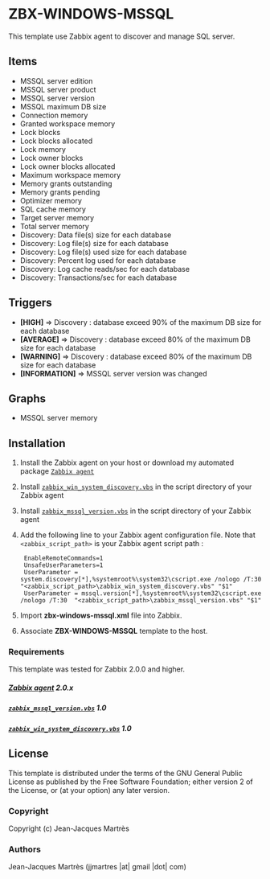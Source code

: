 ZBX-WINDOWS-MSSQL
=================

This template use Zabbix agent to discover and manage SQL server.

Items
-----

  * MSSQL server edition
  * MSSQL server product
  * MSSQL server version
  * MSSQL maximum DB size
  * Connection memory
  * Granted workspace memory
  * Lock blocks
  * Lock blocks allocated
  * Lock memory
  * Lock owner blocks
  * Lock owner blocks allocated
  * Maximum workspace memory
  * Memory grants outstanding
  * Memory grants pending
  * Optimizer memory
  * SQL cache memory
  * Target server memory
  * Total server memory
  * Discovery: Data file(s) size for each database
  * Discovery: Log file(s) size for each database
  * Discovery: Log file(s) used size for each database
  * Discovery: Percent log used for each database
  * Discovery: Log cache reads/sec for each database
  * Discovery: Transactions/sec for each database

Triggers
--------

  * **[HIGH]** => Discovery : database exceed 90% of the maximum DB size for each database
  * **[AVERAGE]** => Discovery : database exceed 80% of the maximum DB size for each database
  * **[WARNING]** => Discovery : database exceed 80% of the maximum DB size for each database
  * **[INFORMATION]** => MSSQL server version was changed

Graphs
------

  * MSSQL server memory

Installation
------------

1. Install the Zabbix agent on your host or download my automated package [`Zabbix agent`](https://github.com/jjmartres/Zabbix/tree/master/zbx-agent)
2. Install [`zabbix_win_system_discovery.vbs`](https://github.com/jjmartres/Zabbix/tree/master/zbx-templates/zbx-windows/zbx-windows-envmon/zabbix_win_system_discovery.vbs) in the script directory of your Zabbix agent
3. Install [`zabbix_mssql_version.vbs`](https://github.com/jjmartres/Zabbix/tree/master/zbx-templates/zbx-windows/zbx-windows-mssql/zabbix_mssql_version.vbs) in the script directory of your Zabbix agent
4. Add the following line to your Zabbix agent configuration file. Note that `<zabbix_script_path>` is your Zabbix agent script path :

		EnableRemoteCommands=1
		UnsafeUserParameters=1
		UserParameter = system.discovery[*],%systemroot%\system32\cscript.exe /nologo /T:30 "<zabbix_script_path>\zabbix_win_system_discovery.vbs" "$1"
		UserParameter = mssql.version[*],%systemroot%\system32\cscript.exe /nologo /T:30  "<zabbix_script_path>\zabbix_mssql_version.vbs" "$1"

5. Import **zbx-windows-mssql.xml** file into Zabbix.
6. Associate **ZBX-WINDOWS-MSSQL** template to the host.

### Requirements

This template was tested for Zabbix 2.0.0 and higher.

##### [Zabbix agent](http://www.zabbix.com) 2.0.x
##### [`zabbix_mssql_version.vbs`](https://github.com/jjmartres/Zabbix/tree/master/zbx-templates/zbx-windows/zbx-windows-envmon/zabbix_mssql_version.vbs) 1.0
##### [`zabbix_win_system_discovery.vbs`](https://github.com/jjmartres/Zabbix/tree/master/zbx-templates/zbx-windows/zbx-windows-envmon/zabbix_win_system_discovery.vbs) 1.0

License
-------

This template is distributed under the terms of the GNU General Public License as published by the Free Software Foundation; either version 2 of the  License, or (at your option) any later version.

### Copyright

  Copyright (c) Jean-Jacques Martrès

### Authors

  Jean-Jacques Martrès
  (jjmartres |at| gmail |dot| com)
